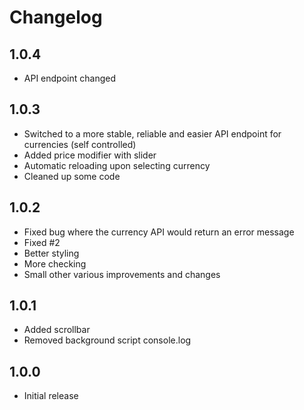 # Changelog

## 1.0.4
- API endpoint changed

## 1.0.3
- Switched to a more stable, reliable and easier API endpoint for currencies (self controlled)
- Added price modifier with slider
- Automatic reloading upon selecting currency
- Cleaned up some code

## 1.0.2
- Fixed bug where the currency API would return an error message
- Fixed #2
- Better styling
- More checking
- Small other various improvements and changes

## 1.0.1
- Added scrollbar
- Removed background script console.log

## 1.0.0
- Initial release
